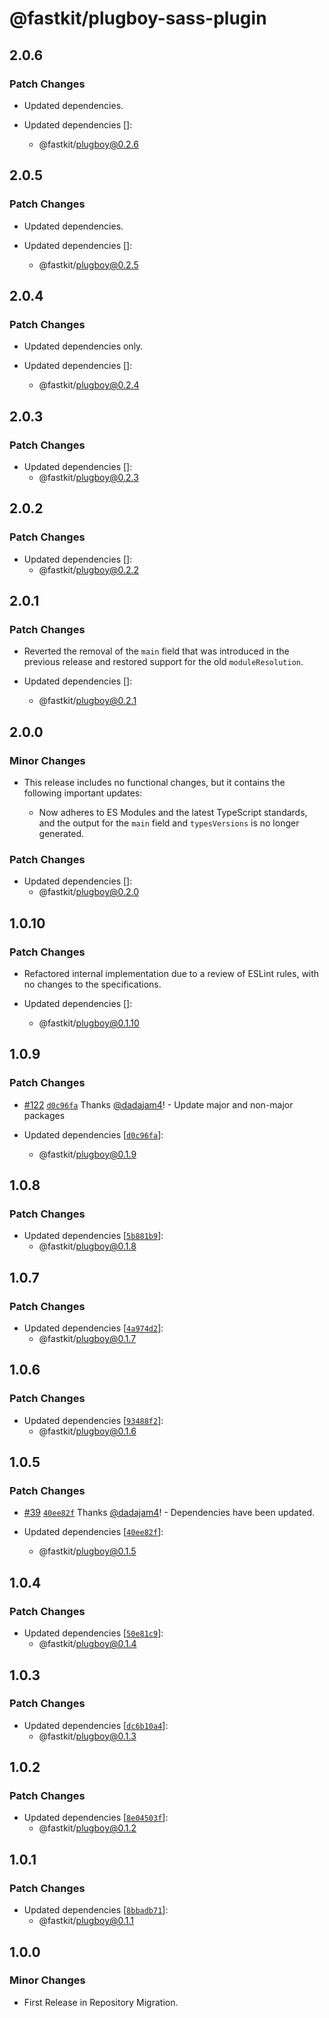 # @fastkit/plugboy-sass-plugin

## 2.0.6

### Patch Changes

- Updated dependencies.

- Updated dependencies []:
  - @fastkit/plugboy@0.2.6

## 2.0.5

### Patch Changes

- Updated dependencies.

- Updated dependencies []:
  - @fastkit/plugboy@0.2.5

## 2.0.4

### Patch Changes

- Updated dependencies only.

- Updated dependencies []:
  - @fastkit/plugboy@0.2.4

## 2.0.3

### Patch Changes

- Updated dependencies []:
  - @fastkit/plugboy@0.2.3

## 2.0.2

### Patch Changes

- Updated dependencies []:
  - @fastkit/plugboy@0.2.2

## 2.0.1

### Patch Changes

- Reverted the removal of the `main` field that was introduced in the previous release and restored support for the old `moduleResolution`.

- Updated dependencies []:
  - @fastkit/plugboy@0.2.1

## 2.0.0

### Minor Changes

- This release includes no functional changes, but it contains the following important updates:

  - Now adheres to ES Modules and the latest TypeScript standards, and the output for the `main` field and `typesVersions` is no longer generated.

### Patch Changes

- Updated dependencies []:
  - @fastkit/plugboy@0.2.0

## 1.0.10

### Patch Changes

- Refactored internal implementation due to a review of ESLint rules, with no changes to the specifications.

- Updated dependencies []:
  - @fastkit/plugboy@0.1.10

## 1.0.9

### Patch Changes

- [#122](https://github.com/dadajam4/fastkit/pull/122) [`d0c96fa`](https://github.com/dadajam4/fastkit/commit/d0c96faf96b6c91bcb8bc0b1ca9d22fc8ede303e) Thanks [@dadajam4](https://github.com/dadajam4)! - Update major and non-major packages

- Updated dependencies [[`d0c96fa`](https://github.com/dadajam4/fastkit/commit/d0c96faf96b6c91bcb8bc0b1ca9d22fc8ede303e)]:
  - @fastkit/plugboy@0.1.9

## 1.0.8

### Patch Changes

- Updated dependencies [[`5b881b9`](https://github.com/dadajam4/fastkit/commit/5b881b94ce1852c12cc3c8f6954564d5235cba4d)]:
  - @fastkit/plugboy@0.1.8

## 1.0.7

### Patch Changes

- Updated dependencies [[`4a974d2`](https://github.com/dadajam4/fastkit/commit/4a974d2bc85767048abcc4ed8294058d19ebfb0f)]:
  - @fastkit/plugboy@0.1.7

## 1.0.6

### Patch Changes

- Updated dependencies [[`93488f2`](https://github.com/dadajam4/fastkit/commit/93488f21251f32ed5d577f854146815bd6307161)]:
  - @fastkit/plugboy@0.1.6

## 1.0.5

### Patch Changes

- [#39](https://github.com/dadajam4/fastkit/pull/39) [`40ee82f`](https://github.com/dadajam4/fastkit/commit/40ee82f4501b88e44ad9b67918df2237298493a0) Thanks [@dadajam4](https://github.com/dadajam4)! - Dependencies have been updated.

- Updated dependencies [[`40ee82f`](https://github.com/dadajam4/fastkit/commit/40ee82f4501b88e44ad9b67918df2237298493a0)]:
  - @fastkit/plugboy@0.1.5

## 1.0.4

### Patch Changes

- Updated dependencies [[`50e81c9`](https://github.com/dadajam4/fastkit/commit/50e81c949e0e99c54ffe227e3274826ed31c04af)]:
  - @fastkit/plugboy@0.1.4

## 1.0.3

### Patch Changes

- Updated dependencies [[`dc6b10a4`](https://github.com/dadajam4/fastkit/commit/dc6b10a4d3279dd24de1f7f1b5113dcec52b63ad)]:
  - @fastkit/plugboy@0.1.3

## 1.0.2

### Patch Changes

- Updated dependencies [[`8e04503f`](https://github.com/dadajam4/fastkit/commit/8e04503f7acb585f50ceb482af0128e2263a94f9)]:
  - @fastkit/plugboy@0.1.2

## 1.0.1

### Patch Changes

- Updated dependencies [[`8bbadb71`](https://github.com/dadajam4/fastkit/commit/8bbadb7102edbc2bf89df54268c12be5435d5241)]:
  - @fastkit/plugboy@0.1.1

## 1.0.0

### Minor Changes

- First Release in Repository Migration.
